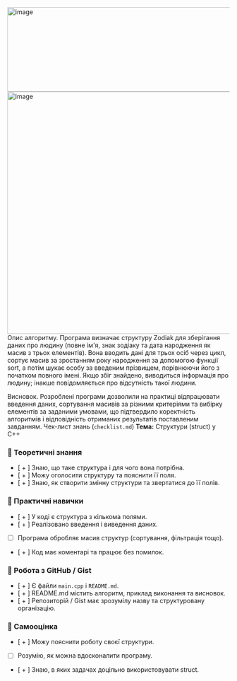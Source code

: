 <img width="733" height="191" alt="image" src="https://github.com/user-attachments/assets/de2bb749-03e3-44aa-aae3-7e19a8695ff0" />
<img width="1025" height="548" alt="image" src="https://github.com/user-attachments/assets/44ebebc8-3560-406b-ac1d-e353b3b15ea8" />
Опис алгоритму. Програма визначає структуру Zodiak для зберігання даних про людину (повне ім'я, знак зодіаку та дата народження як масив з трьох елементів). Вона вводить дані для трьох осіб через цикл, сортує масив за зростанням року народження за допомогою функції sort, а потім шукає особу за введеним прізвищем, порівнюючи його з початком повного імені. Якщо збіг знайдено, виводиться інформація про людину; інакше повідомляється про відсутність такої людини.

Висновок. Розроблені програми дозволили на практиці відпрацювати введення даних, сортування масивів за різними критеріями та вибірку елементів за заданими умовами, що підтвердило коректність алгоритмів і відповідність отриманих результатів поставленим завданням.
Чек-лист знань (`checklist.md`)
**Тема:** Структури (struct) у C++
### 🔹 Теоретичні знання
- [ + ] Знаю, що таке структура і для чого вона потрібна.  
- [ + ] Можу оголосити структуру та пояснити її поля.  
- [ + ] Знаю, як створити змінну структури та звертатися до її полів.  

### 🔹 Практичні навички
- [ + ] У коді є структура з кількома полями.  
- [ + ] Реалізовано введення і виведення даних.  
- [ ] Програма обробляє масив структур (сортування, фільтрація тощо).  
- [ + ] Код має коментарі та працює без помилок.  

### 🔹 Робота з GitHub / Gist
- [ + ] Є файли `main.cpp` і `README.md`.  
- [ + ] README.md містить алгоритм, приклад виконання та висновок.  
- [ + ] Репозиторій / Gist має зрозумілу назву та структуровану організацію.  

### 🔹 Самооцінка
- [ + ] Можу пояснити роботу своєї структури.  
- [ ] Розумію, як можна вдосконалити програму.  
- [ + ] Знаю, в яких задачах доцільно використовувати struct.
